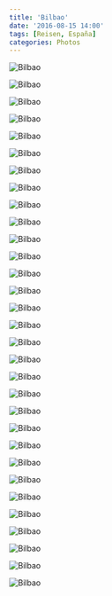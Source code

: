 ```yaml
---
title: 'Bilbao'
date: '2016-08-15 14:00'
tags: [Reisen, España]
categories: Photos
---
```


<div class='preview'><img src='{{urls.media}}/BilbaoOK.jpg' alt='Bilbao'></div>

<a id='84af697f2af69b09852e657b0d259b54-800'></a>![Bilbao]({{urls.media}}/84af697f2af69b09852e657b0d259b54-800.jpg '')

<a id='0a4bd93660639ce0e6b412edf4b84462-800'></a>![Bilbao]({{urls.media}}/0a4bd93660639ce0e6b412edf4b84462-800.jpg '')

<a id='3d205b306974a9d1ddcb864861434668-800'></a>![Bilbao]({{urls.media}}/3d205b306974a9d1ddcb864861434668-800.jpg '')

<a id='e50700ac8d109fa19e13aa3046228da8-800'></a>![Bilbao]({{urls.media}}/e50700ac8d109fa19e13aa3046228da8-800.jpg '')

<a id='04f1e75ec412c94dad5e1163b4fe63a7-800'></a>![Bilbao]({{urls.media}}/04f1e75ec412c94dad5e1163b4fe63a7-800.jpg '')

<a id='563bcb813ee0fd9e6e39e2453614f1b6-800'></a>![Bilbao]({{urls.media}}/563bcb813ee0fd9e6e39e2453614f1b6-800.jpg '')

<a id='9fe194ea4bfc47aaf1e4120892763ec0-800'></a>![Bilbao]({{urls.media}}/9fe194ea4bfc47aaf1e4120892763ec0-800.jpg '')

<a id='edbe3c9cb3b256468dddc3efb5d9a56d-800'></a>![Bilbao]({{urls.media}}/edbe3c9cb3b256468dddc3efb5d9a56d-800.jpg '')

<a id='89cad3c9eb1eb62997d1a7f2e0c84e36-800'></a>![Bilbao]({{urls.media}}/89cad3c9eb1eb62997d1a7f2e0c84e36-800.jpg '')

<a id='bebcb1710cf93b1526cc33635a511513-800'></a>![Bilbao]({{urls.media}}/bebcb1710cf93b1526cc33635a511513-800.jpg '')

<a id='d73cd13c01131370e031ce72cb6dbf31-800'></a>![Bilbao]({{urls.media}}/d73cd13c01131370e031ce72cb6dbf31-800.jpg '')

<a id='32f532b1a6c696d425c80483818efd42-800'></a>![Bilbao]({{urls.media}}/32f532b1a6c696d425c80483818efd42-800.jpg '')

<a id='f8cfb30f8a2dce60564633f7f25914ad-800'></a>![Bilbao]({{urls.media}}/f8cfb30f8a2dce60564633f7f25914ad-800.jpg '')

<a id='5558fadcd934fd97b2da1de06143ef60-800'></a>![Bilbao]({{urls.media}}/5558fadcd934fd97b2da1de06143ef60-800.jpg '')

<a id='eb4b32f482d5d9cd85a55f779b8d2852-800'></a>![Bilbao]({{urls.media}}/eb4b32f482d5d9cd85a55f779b8d2852-800.jpg '')

<a id='af7dbc07e41802425a7365b929069769-800'></a>![Bilbao]({{urls.media}}/af7dbc07e41802425a7365b929069769-800.jpg '')

<a id='11412360bb97f66ac03c066d1dafb57c-800'></a>![Bilbao]({{urls.media}}/11412360bb97f66ac03c066d1dafb57c-800.jpg '')

<a id='d7d7f7c49423753b2796273d6314a2d0-800'></a>![Bilbao]({{urls.media}}/d7d7f7c49423753b2796273d6314a2d0-800.jpg '')

<a id='2e29fec99dc67a79db969006aac9fad6-800'></a>![Bilbao]({{urls.media}}/2e29fec99dc67a79db969006aac9fad6-800.jpg '')

<a id='c6d0c5ef3cd478a2766e3cf7321e9a96-800'></a>![Bilbao]({{urls.media}}/c6d0c5ef3cd478a2766e3cf7321e9a96-800.jpg '')

<a id='c5e9cd1478fab9da513aceadb201e288-800'></a>![Bilbao]({{urls.media}}/c5e9cd1478fab9da513aceadb201e288-800.jpg '')

<a id='9ef509fdf14d08303bd9ae23932c6564-800'></a>![Bilbao]({{urls.media}}/9ef509fdf14d08303bd9ae23932c6564-800.jpg '')

<a id='923edfa4fe6b3e08b04353e0baf8a35a-800'></a>![Bilbao]({{urls.media}}/923edfa4fe6b3e08b04353e0baf8a35a-800.jpg '')

<a id='188d333f56161f1db1d7b7d2174f9c89-800'></a>![Bilbao]({{urls.media}}/188d333f56161f1db1d7b7d2174f9c89-800.jpg '')

<a id='d15eacb4838076b05ec06060ff5d0f3b-800'></a>![Bilbao]({{urls.media}}/d15eacb4838076b05ec06060ff5d0f3b-800.jpg '')

<a id='760237aa7c43bef153e0dac825022117-800'></a>![Bilbao]({{urls.media}}/760237aa7c43bef153e0dac825022117-800.jpg '')

<a id='1f4e335050874bf2fab72093b0561bd6-800'></a>![Bilbao]({{urls.media}}/1f4e335050874bf2fab72093b0561bd6-800.jpg '')

<a id='c3d1fa5bef38e89084ba4c04985cafa5-800'></a>![Bilbao]({{urls.media}}/c3d1fa5bef38e89084ba4c04985cafa5-800.jpg '')

<a id='0fb5bdfe9a5115ad43dad29bbae15d75-800'></a>![Bilbao]({{urls.media}}/0fb5bdfe9a5115ad43dad29bbae15d75-800.jpg '')

<a id='e20f842d861f2194f7179e9475e32c3a-800'></a>![Bilbao]({{urls.media}}/e20f842d861f2194f7179e9475e32c3a-800.jpg '')
